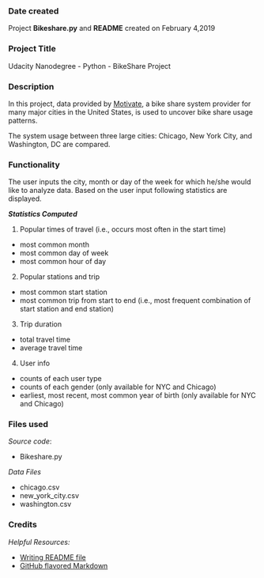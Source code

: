 ### Date created
Project **Bikeshare.py** and **README** created on February 4,2019

### Project Title
Udacity Nanodegree - Python - BikeShare Project

### Description
In this project, data provided by [Motivate](https://www.motivateco.com/), a bike share system provider for many major cities in the United States, is used to uncover bike share usage patterns.

The system usage between three large cities: Chicago, New York City, and Washington, DC are compared.

### Functionality

The user inputs the city, month or day of the week for which he/she would like to analyze data. Based on the user input following statistics are displayed.


 **_Statistics Computed_**

 1. Popular times of travel (i.e., occurs most often in the start time)
  - most common month
  - most common day of week
  - most common hour of day

2.  Popular stations and trip
  - most common start station
  - most common trip from start to end (i.e., most frequent combination of start station and end station)

3. Trip duration
  - total travel time
  - average travel time

4. User info
  - counts of each user type
  - counts of each gender (only available for NYC and Chicago)
  - earliest, most recent, most common year of birth (only available for NYC and Chicago)


### Files used

_Source code_:
* Bikeshare.py

_Data Files_
* chicago.csv
* new_york_city.csv
* washington.csv

### Credits

_Helpful Resources:_
* [Writing README file](https://www.udacity.com/course/writing-readmes--ud777)
* [GitHub flavored Markdown](https://help.github.com/articles/basic-writing-and-formatting-syntax/)

